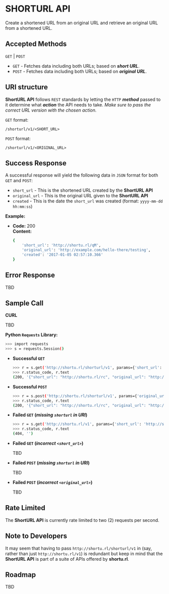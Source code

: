 # SHORTURL API

Create a shortened URL from an original URL and retrieve an original URL from a shortened URL.

## Accepted Methods
  
`GET` | `POST`

- `GET` - Fetches data including both URLs; based on **_short URL_**.
- `POST` - Fetches data including both URLs; based on **_original URL_**.

## URI structure

**ShortURL API** follows `REST` standards by letting the `HTTP` **_method_** passed to it determine what
**_action_** the API needs to take. _Make sure to pass the correct URL version with the chosen action._

`GET` format:

`/shorturl/v1/<SHORT_URL>`

`POST` format:

`/shorturl/v1/<ORIGINAL_URL>`
  
## Success Response
  
A successful response will yield the following data in `JSON` format 
for both `GET` and `POST`:

- `short_url` - This is the shortened URL created by the **ShortURL API**
- `original_url` - This is the original URL given to the **ShortURL API**
- `created` - This is the date the `short_url` was created (format: `yyyy-mm-dd hh:mm:ss`)

**Example:**

* **Code:** 200 <br />
    **Content:**
    
    ```bash
    {
        'short_url': 'http://shortu.rl/qM',
        'original_url': 'http://example.com/hello-there/testing',
        'created': '2017-01-05 02:57:10.366'
    }
    ```
 
## Error Response

TBD

## Sample Call

**CURL**

TBD

**Python `Requests` Library:**

```bash
>>> import requests
>>> s = requests.Session()
```

- **Successful `GET`**

    ```bash
    >>> r = s.get('http://shortu.rl/shorturl/v1', params={'short_url': 'http://shortu.rl/rc'})
    >>> r.status_code, r.text
    (200, '{"short_url": "http://shortu.rl/rc", "original_url": "http://www.somedomain.com/this/long/url/string/?param=testing&another=yep", "created": "2017-01-05 11:24:08.519"}')
    ```

- **Successful `POST`**

    ```bash
    >>> r = s.post('http://shortu.rl/shorturl/v1', params={'original_url': 'http://www.somedomain.com/this/long/url/string/?param=testing&another=yep'})
    >>> r.status_code, r.text
    (200, '{"short_url": "http://shortu.rl/rc", "original_url": "http://www.somedomain.com/this/long/url/string/?param=testing&another=yep", "created": "2017-01-05 11:24:08.519"}')
    ```

- **Failed `GET` (_missing `shorturl` in URI_)**

    ```bash
    >>> r = s.get('http://shortu.rl/v1', params={'short_url': 'http://shortu.rl/rc'})
    >>> r.status_code, r.text
    (404, '')
    ```

- **Failed `GET` (_incorrect `<short_url>`_)**
    
    TBD

- **Failed `POST` (_missing `shorturl` in URI_)**
    
    TBD

- **Failed `POST` (_incorrect `<original_url>`_)**
    
    TBD

## Rate Limited

The **ShortURL API** is currently rate limited to two (2) requests per second.

## Note to Developers

It may seem that having to pass `http://shortu.rl/shorturl/v1` in (say, rather than just `http://shortu.rl/v1`) is redundant
but keep in mind that the **ShortURL API** is part of a suite of APIs offered by **shortu.rl**.

## Roadmap

TBD
